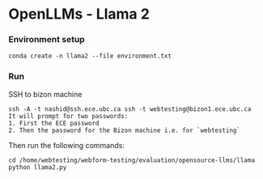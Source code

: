 # OpenLLMs - Llama 2 

### Environment setup
```
conda create -n llama2 --file environment.txt
```

### Run 
SSH to bizon machine
```
ssh -A -t nashid@ssh.ece.ubc.ca ssh -t webtesting@bizon1.ece.ubc.ca
It will prompt for two passwords:
1. First the ECE password
2. Then the password for the Bizon machine i.e. for `webtesting`
```

Then run the following commands:
```
cd /home/webtesting/webform-testing/evaluation/opensource-llms/llama
python llama2.py
```
